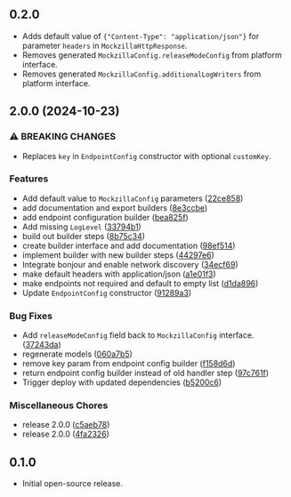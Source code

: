 ## 0.2.0

* Adds default value of `{"Content-Type": "application/json"}` for parameter `headers` in 
`MockzillaHttpResponse`.
* Removes generated `MockzillaConfig.releaseModeConfig` from platform interface.
* Removes generated `MockzillaConfig.additionalLogWriters` from platform interface.

## 2.0.0 (2024-10-23)


### ⚠ BREAKING CHANGES

* Replaces `key` in `EndpointConfig` constructor with optional `customKey`.

### Features

* Add default value to `MockzillaConfig` parameters ([22ce858](https://github.com/Apadmi-Engineering/Mockzilla/commit/22ce8583bea6a0a55ec621d832dbb0f31735d264))
* add documentation and export builders ([8e3ccbe](https://github.com/Apadmi-Engineering/Mockzilla/commit/8e3ccbe08e44e80dde7f60914604fbc18dbdad66))
* add endpoint configuration builder ([bea825f](https://github.com/Apadmi-Engineering/Mockzilla/commit/bea825fef2b6766d929e63583a5002e388bd412b))
* Add missing `LogLevel` ([33794b1](https://github.com/Apadmi-Engineering/Mockzilla/commit/33794b1c446c854b5bbe8a28a0f1a88489da28fe))
* build out builder steps ([8b75c34](https://github.com/Apadmi-Engineering/Mockzilla/commit/8b75c341a093d1cf4c614b52804dbf2d92f3a995))
* create builder interface and add documentation ([98ef514](https://github.com/Apadmi-Engineering/Mockzilla/commit/98ef514a89df02f1eefd2452d2c29c6c3665bbf9))
* implement builder with new builder steps ([44297e6](https://github.com/Apadmi-Engineering/Mockzilla/commit/44297e63b050ea68e3266347f08a2ee2a37edbd6))
* Integrate bonjour and enable network discovery ([34ecf69](https://github.com/Apadmi-Engineering/Mockzilla/commit/34ecf6923db72438df826ef1593d3a946176eebc))
* make default headers with application/json ([a1e01f3](https://github.com/Apadmi-Engineering/Mockzilla/commit/a1e01f357ae785bf07e81886a8fee40287316d1d))
* make endpoints not required and default to empty list ([d1da896](https://github.com/Apadmi-Engineering/Mockzilla/commit/d1da8963e7b9a27886bab7bf2b1b66027a4819bb))
* Update `EndpointConfig` constructor ([91289a3](https://github.com/Apadmi-Engineering/Mockzilla/commit/91289a3cb072b346411356e2ce2c09b83d15b25d))


### Bug Fixes

* Add `releaseModeConfig` field back to `MockzillaConfig` interface. ([37243da](https://github.com/Apadmi-Engineering/Mockzilla/commit/37243da848f2b9cba457fbcb1c09610dfab3ce38))
* regenerate models ([060a7b5](https://github.com/Apadmi-Engineering/Mockzilla/commit/060a7b59af516cde6847def92d1c8ca83e78927b))
* remove key param from endpoint config builder ([f158d6d](https://github.com/Apadmi-Engineering/Mockzilla/commit/f158d6db05f96f9746d279a7be0f16211645a6a2))
* return endpoint config builder instead of old handler step ([97c761f](https://github.com/Apadmi-Engineering/Mockzilla/commit/97c761fcaa9895efdebd201404a289327b5ab2b0))
* Trigger deploy with updated dependencies ([b5200c6](https://github.com/Apadmi-Engineering/Mockzilla/commit/b5200c6cff3e6c6e4ad258e4900e318831151444))


### Miscellaneous Chores

* release 2.0.0 ([c5aeb78](https://github.com/Apadmi-Engineering/Mockzilla/commit/c5aeb78c070a0dcee855920b6f0dce1966b98245))
* release 2.0.0 ([4fa2326](https://github.com/Apadmi-Engineering/Mockzilla/commit/4fa2326c45a13f764dbe8549cf91bae36db85a1b))

## 0.1.0

* Initial open-source release.
